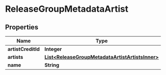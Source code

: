 

# ReleaseGroupMetadataArtist


## Properties

| Name | Type | Description | Notes |
|------------ | ------------- | ------------- | -------------|
|**artistCreditId** | **Integer** |  |  [optional] |
|**artists** | [**List&lt;ReleaseGroupMetadataArtistArtistsInner&gt;**](ReleaseGroupMetadataArtistArtistsInner.md) |  |  [optional] |
|**name** | **String** |  |  [optional] |



